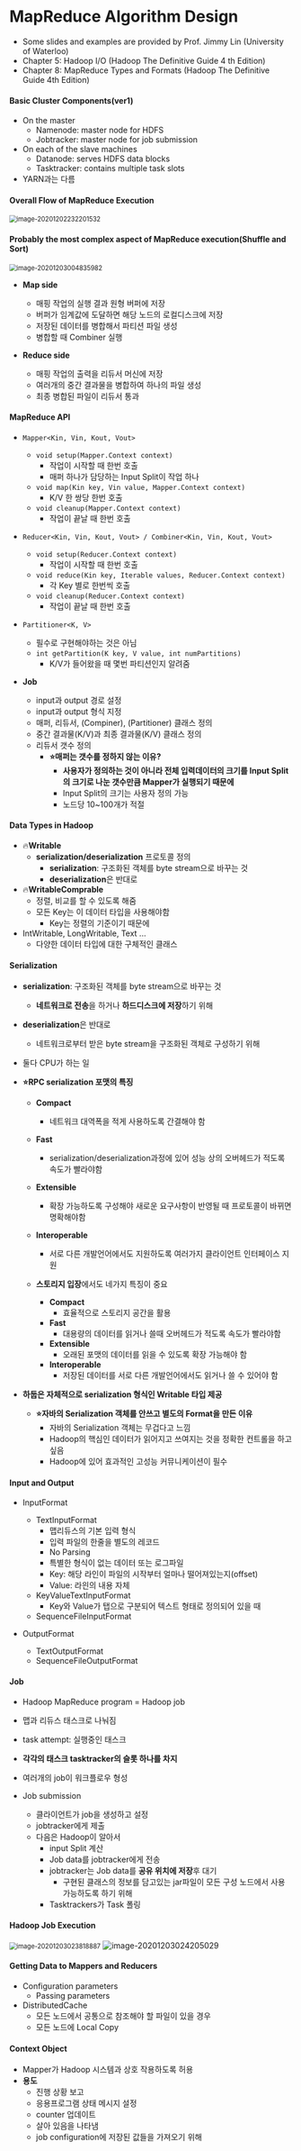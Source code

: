 # MapReduce Algorithm Design

- Some slides and examples are provided by Prof. Jimmy Lin (University of Waterloo)
- Chapter 5: Hadoop I/O (Hadoop The Definitive Guide 4 th Edition)
- Chapter 8: MapReduce Types and Formats (Hadoop The Definitive Guide 4th Edition)



#### Basic Cluster Components(ver1)

- On the master
  - Namenode: master node for HDFS
  - Jobtracker: master node for job submission
- On each of the slave machines
  - Datanode: serves HDFS data blocks
  - Tasktracker: contains multiple task slots
- YARN과는 다름



#### Overall Flow of MapReduce Execution

 <img src="..\..\img\image-20201202232201532.png" alt="image-20201202232201532" style="zoom:80%;" />

#### 

#### Probably the most complex aspect of MapReduce execution(Shuffle and Sort)

 <img src="..\..\img\image-20201203004835982.png" alt="image-20201203004835982" style="zoom:80%;" />

- **Map side**
  - 매핑 작업의 실행 결과 원형 버퍼에 저장
  - 버퍼가 임계값에 도달하면 해당 노드의 로컬디스크에 저장
  - 저장된 데이터를 병합해서 파티션 파일 생성
  - 병합할 때 Combiner 실행



- **Reduce side**
  - 매핑 작업의 출력을 리듀서 머신에 저장
  - 여러개의 중간 결과물을 병합하여 하나의 파일 생성
  - 최종 병합된 파일이 리듀서 통과



#### MapReduce API

- `Mapper<Kin, Vin, Kout, Vout>`
  - `void setup(Mapper.Context context)`
    - 작업이 시작할  때 한번 호출
    - 매퍼 하나가 담당하는 Input Split이 작업 하나
  - `void map(Kin key, Vin value, Mapper.Context context)`
    - K/V 한 쌍당 한번 호출
  - `void cleanup(Mapper.Context context)`
    - 작업이 끝날 때 한번 호출



- `Reducer<Kin, Vin, Kout, Vout> / Combiner<Kin, Vin, Kout, Vout>`
  - `void setup(Reducer.Context context)`
    - 작업이 시작할  때 한번 호출
  - `void reduce(Kin key, Iterable values, Reducer.Context context)`
    - 각 Key 별로 한번씩 호출
  - `void cleanup(Reducer.Context context)`
    - 작업이 끝날 때 한번 호출



- `Partitioner<K, V>`
  - 필수로 구현해야하는 것은 아님
  - `int getPartition(K key, V value, int numPartitions)`
    - K/V가 들어왔을 때  몇번 파티션인지 알려줌



- **Job**
  - input과 output 경로 설정
  - input과 output 형식 지정
  - 매퍼, 리듀서, (Compiner), (Partitioner) 클래스 정의
  - 중간 결과물(K/V)과 최종 결과물(K/V) 클래스 정의
  - 리듀서 갯수 정의
    - **:star:매퍼는 갯수를 정하지 않는 이유?**
      - **사용자가 정의하는 것이 아니라 전체 입력데이터의 크기를 Input Split의 크기로 나눈 갯수만큼 Mapper가 실행되기 때문에**
      - Input Split의 크기는 사용자 정의 가능
      - 노드당 10~100개가 적절



#### Data Types in Hadoop

- :fire:**Writable**
  - **serialization/deserialization** 프로토콜 정의
    - **serialization**: 구조화된 객체를 byte stream으로 바꾸는 것
    - **deserialization**은 반대로
- :fire:**WritableComprable**
  - 정렬, 비교를 할 수 있도록 해줌
  - 모든 Key는 이 데이터 타입을 사용해야함
    - Key는 정렬의 기준이기 때문에
- IntWritable, LongWritable, Text ...
  - 다양한 데이터 타입에 대한 구체적인 클래스



#### Serialization

- **serialization**: 구조화된 객체를 byte stream으로 바꾸는 것
  - **네트워크로 전송**을 하거나 **하드디스크에 저장**하기 위해
- **deserialization**은 반대로
  - 네트워크로부터 받은 byte stream을 구조화된 객체로 구성하기 위해
- 둘다 CPU가 하는 일



- **:star:RPC serialization 포맷의 특징**

  - **Compact**
    - 네트워크 대역폭을 적게 사용하도록 간결해야 함
  - **Fast**
    - serialization/deserialization과정에 있어 성능 상의 오버헤드가 적도록 속도가 빨라야함
  - **Extensible**
    - 확장 가능하도록 구성해야 새로운 요구사항이 반영될 때 프로토콜이 바뀌면 명확해야함
  - **Interoperable**
    - 서로 다른 개발언어에서도 지원하도록 여러가지 클라이언트 인터페이스 지원

  

  - **스토리지 입장**에서도 네가지 특징이 중요
    - **Compact**
      - 효율적으로 스토리지 공간을 활용
    - **Fast**
      - 대용량의 데이터를 읽거나 쓸때 오버헤드가 적도록 속도가 빨라야함
    - **Extensible**
      - 오래된 포맷의 데이터를 읽을 수 있도록 확장 가능해야 함
    - **Interoperable**
      - 저장된 데이터를 서로 다른 개발언어에서도 읽거나 쓸 수 있어야 함



- **하둡은 자체적으로 serialization 형식인 Writable 타입 제공**
  - **:star:자바의 Serialization 객체를 안쓰고 별도의 Format을 만든 이유** 
    - 자바의 Serialization 객체는 무겁다고 느낌
    - Hadoop의 핵심인 데이터가 읽어지고 쓰여지는 것을 정확한 컨트롤을 하고싶음
    - Hadoop에 있어 효과적인 고성능 커뮤니케이션이 필수



#### Input and Output

- InputFormat
  - TextInputFormat
    - 맵리듀스의 기본 입력 형식
    - 입력 파일의 한줄을 별도의 레코드
    - No Parsing
    - 특별한 형식이 없는 데이터 또는 로그파일
    - Key: 해당 라인이 파일의 시작부터 얼마나 떨어져있는지(offset)
    - Value: 라읜의 내용 자체
  - KeyValueTextInputFormat
    - Key와 Value가 탭으로 구분되어 텍스트 형태로 정의되어 있을 때
  - SequenceFileInputFormat



- OutputFormat
  - TextOutputFormat
  - SequenceFileOutputFormat



#### Job

- Hadoop MapReduce program = Hadoop job
- 맵과 리듀스 태스크로 나눠짐
- task attempt: 실행중인  태스크
- **각각의 태스크 tasktracker의 슬롯 하나를 차지**
- 여러개의 job이 워크플로우 형성



- Job submission
  - 클라이언트가 job을 생성하고 설정
  - jobtracker에게 제출
  - 다음은 Hadoop이 알아서
    - input Split 계산
    - Job data를 jobtracker에게 전송
    - jobtracker는 Job data를 **공유 위치에 저장**후 대기
      - 구현된 클래스의 정보를 담고있는 jar파일이 모든 구성 노드에서 사용 가능하도록 하기 위해
    - Tasktrackers가 Task 폴링



#### Hadoop Job Execution

 <img src="..\..\img\image-20201203023818887.png" alt="image-20201203023818887" style="zoom:80%;" />



 <img src="..\..\img\image-20201203024205029.png" alt="image-20201203024205029"/>



#### Getting Data to Mappers and Reducers

- Configuration parameters
  - Passing parameters
- DistributedCache
  - 모든 노드에서 공통으로 참조해야 할 파일이 있을 경우
  - 모든 노드에 Local Copy



#### Context Object

- Mapper가 Hadoop 시스템과 상호 작용하도록 허용
- **용도**
  - 진행 상황 보고
  - 응용프로그램 상태 메시지 설정
  - counter 업데이트
  - 살아 있음을 나타냄
  - job configuration에 저장된 값들을 가져오기 위해 